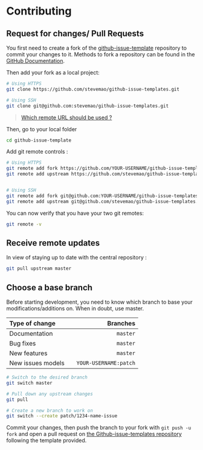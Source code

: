 # Contributing

## Request for changes/ Pull Requests

You first need to create a fork of the [github-issue-template](https://github.com/stevemao/github-issue-templates/) repository to commit your changes to it. Methods to fork a repository can be found in the [GitHub Documentation](https://docs.github.com/en/get-started/quickstart/fork-a-repo).

Then add your fork as a local project:

```sh
# Using HTTPS
git clone https://github.com/stevemao/github-issue-templates.git

# Using SSH
git clone git@github.com:stevemao/github-issue-templates.git
```

> [Which remote URL should be used ?](https://docs.github.com/en/get-started/getting-started-with-git/about-remote-repositories)

Then, go to your local folder

```sh
cd github-issue-template
```

Add git remote controls :

```sh
# Using HTTPS
git remote add fork https://github.com/YOUR-USERNAME/github-issue-templates.git
git remote add upstream https://github.com/stevemao/github-issue-templates.git


# Using SSH
git remote add fork git@github.com:YOUR-USERNAME/github-issue-templates.git
git remote add upstream git@github.com/stevemao/github-issue-templates.git
```

You can now verify that you have your two git remotes:

```sh
git remote -v
```

## Receive remote updates

In view of staying up to date with the central repository :

```sh
git pull upstream master
```

## Choose a base branch

Before starting development, you need to know which branch to base your modifications/additions on. When in doubt, use master.

| Type of change    |     |              Branches |
| :---------------- | :-: | --------------------: |
| Documentation     |     |              `master` |
| Bug fixes         |     |              `master` |
| New features      |     |              `master` |
| New issues models |     | `YOUR-USERNAME:patch` |

```sh
# Switch to the desired branch
git switch master

# Pull down any upstream changes
git pull

# Create a new branch to work on
git switch --create patch/1234-name-issue
```

Commit your changes, then push the branch to your fork with `git push -u fork` and open a pull request on [the Github-issue-templates repository](https://github.com/stevemao/github-issue-templates/) following the template provided.
